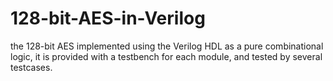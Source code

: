 # 128-bit-AES-in-Verilog
the 128-bit AES implemented using the Verilog HDL as a pure combinational logic, it is provided with a testbench for each module, and tested by several testcases.
